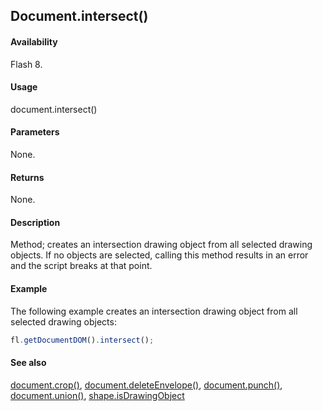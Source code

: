 ## Document.intersect()

#### Availability

Flash 8.

#### Usage

document.intersect()

#### Parameters

None.

#### Returns

None.

#### Description

Method; creates an intersection drawing object from all selected drawing objects. If no objects are selected, calling this method results in an error and the script breaks at that point.

#### Example

The following example creates an intersection drawing object from all selected drawing objects:

```javascript
fl.getDocumentDOM().intersect();

```

#### See also

[document.crop()](../Document_object/docume37.md), [document.deleteEnvelope()](../Document_object/docume41.md), [document.punch()](../Document_object/docum230.md), [document.union()](../Document_object/docu6120.md), [shape.isDrawingObject](../Shape_object/shape6.md)
